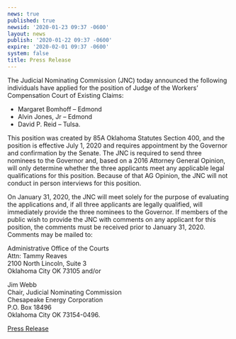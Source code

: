 ```yaml
---
news: true
published: true
newsid: '2020-01-23 09:37 -0600'
layout: news
publish: '2020-01-22 09:37 -0600'
expire: '2020-02-01 09:37 -0600'
system: false
title: Press Release
---
```

The Judicial Nominating Commission (JNC) today announced the following individuals have applied for the position of Judge of the Workers’ Compensation Court of Existing Claims:

- Margaret Bomhoff – Edmond
- Alvin Jones, Jr – Edmond
- David P. Reid – Tulsa.

This position was created by 85A Oklahoma Statutes Section 400, and the position is effective July 1, 2020 and requires appointment by the Governor and confirmation by the Senate. The JNC is required to send three nominees to the Governor and, based on a 2016 Attorney General Opinion, will only determine whether the three applicants meet any applicable legal qualifications for this position. Because of that AG Opinion, the JNC will not conduct in person interviews for this position.

On January 31, 2020, the JNC will meet solely for the purpose of evaluating the applications and, if all three applicants are legally qualified, will immediately provide the three nominees to the Governor. If members of the public wish to provide the JNC with comments on any applicant for this position, the comments must be received prior to January 31, 2020. Comments may be mailed to:

Administrative Office of the Courts  
Attn: Tammy Reaves  
2100 North Lincoln, Suite 3  
Oklahoma City OK 73105 and/or  

Jim Webb  
Chair, Judicial Nominating Commission  
Chesapeake Energy Corporation  
P.O. Box 18496  
Oklahoma City OK 73154-0496.  

[Press Release](http://www.oscn.net/images/news/jnc-press-release-workers-comp-court-of-existing-claims.pdf)
